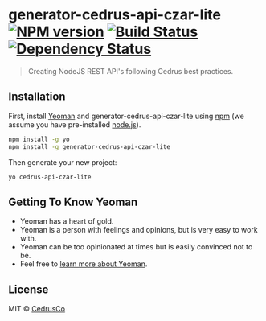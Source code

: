 # generator-cedrus-api-czar-lite [![NPM version][npm-image]][npm-url] [![Build Status][travis-image]][travis-url] [![Dependency Status][daviddm-image]][daviddm-url]
> Creating NodeJS REST API&#39;s following Cedrus best practices.

## Installation

First, install [Yeoman](http://yeoman.io) and generator-cedrus-api-czar-lite using [npm](https://www.npmjs.com/) (we assume you have pre-installed [node.js](https://nodejs.org/)).

```bash
npm install -g yo
npm install -g generator-cedrus-api-czar-lite
```

Then generate your new project:

```bash
yo cedrus-api-czar-lite
```

## Getting To Know Yeoman

 * Yeoman has a heart of gold.
 * Yeoman is a person with feelings and opinions, but is very easy to work with.
 * Yeoman can be too opinionated at times but is easily convinced not to be.
 * Feel free to [learn more about Yeoman](http://yeoman.io/).

## License

MIT © [CedrusCo]()


[npm-image]: https://badge.fury.io/js/generator-cedrus-api-czar-lite.svg
[npm-url]: https://npmjs.org/package/generator-cedrus-api-czar-lite
[travis-image]: https://travis-ci.org/Cedrusco/generator-cedrus-api-czar-lite.svg?branch=master
[travis-url]: https://travis-ci.org/Cedrusco/generator-cedrus-api-czar-lite
[daviddm-image]: https://david-dm.org/Cedrusco/generator-cedrus-api-czar-lite.svg?theme=shields.io
[daviddm-url]: https://david-dm.org/Cedrusco/generator-cedrus-api-czar-lite
